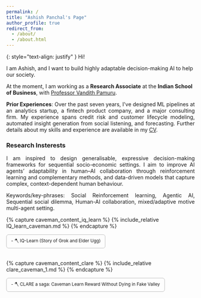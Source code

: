 ```yaml
---
permalink: /
title: "Ashish Panchal's Page"
author_profile: true
redirect_from: 
  - /about/
  - /about.html
---
```

<div hidden="hidden">
<script type="text/javascript" id="clustrmaps" src="//clustrmaps.com/map_v2.js?d=P0DmcjPhTVQDSVsO6eLpfLlblpD7aYEdFi8dEehI1TI&cl=ffffff&w=a"></script>
</div>

{: style="text-align: justify" }
Hi!

I am Ashish, and I want to build highly adaptable decision-making AI to help our society.

At the moment, I am working as a **Research Associate** at the **Indian School of Business**, with [Professor Vandith Pamuru](https://www.isb.edu/en/research-thought-leadership/faculty/faculty-directory/vandith-pamuru.html).

<p style="text-align: justify;"> <b>Prior Experiences</b>: Over the past seven years, I've designed ML pipelines at an analytics startup, a fintech product company, and a major consulting firm. My experience spans credit risk and customer lifecycle modeling, automated insight generation from social listening, and forecasting. Further details about my skills and experience are available in my <a target="_self" href="/cv/">CV</a>. </p>

<h3 >Research Insterests</h3>

<p style="text-align: justify;"> I am inspired to design generalisable, expressive decision-making frameworks for sequential socio-economic settings. I aim to improve AI agents’ adaptability in human–AI collaboration through reinforcement learning and complementary methods, and data-driven models that capture complex, context-dependent human behaviour.</p>

<p style="text-align: justify;"> Keywords/key-phrases: Social Reinforcement learning, Agentic AI, Sequential social dilemma, Human-AI collaboration, mixed/adaptive motive multi-agent setting.
  </p>
<!-- 
<p style="text-align: justify;"> I am interested in AI's potential to navigate social settings. My primary focus is on real-world interactions, where AI can help us make socially conscious decisions while mitigating harmful societal influences. Furthermore, through autonomous AI decision-making, I aim to augment human capabilities in managing situations beyond our control, such as interactions with other AI agents or unpredictable environmental events.</p>

<p style="text-align: justify;">I'm deeply concerned about the insidious inequities perpetuated by evolving and persistent dogmas that infiltrate AI-powered products and services. Data-driven AI tools can unknowingly perpetuate our own ill-founded and often-forgotten biases. Even when we identify, rectify, and evolve beyond these biases, most of our transcripts reflect outdated beliefs. These older, biases form the omnipresent machine learning and data pipelines, exacerbating the problem.</p>

<p style="text-align: justify;">Therefore, it is paramount that AI learns to evolve and adapt with us, or even better, facilitates our positive evolution!</p>

<p style="text-align: justify;">My explorations have shown that we are quite good at adapting to changes, both big and small. The recent global economic comeback serves as compelling evidence of this! However, unlike humans, current RL agents find it challenging to cope with the non-stationarity inherent in real-life scenarios.</p>

<p style="text-align: justify;">Hence, as a first step to instill human-like resilience in AI,  I aim to study domains and problems that highlight our capacity to adapt, such as music creation, driving in traffic, and business market interactions, among others.</p>

<p style="text-align: justify;">Human adaptability provides a relevant and accessible starting point for addressing this challenge. The vast amount of data we generate daily offers a rich resource for studying these adaptive strategies. However, I believe that human learning is not the only effective approach. The ability to adjust to environmental changes is a fundamental property throughout the natural world, and studying these diverse adaptive mechanisms can reveal more sophisticated and subtle strategies.</p>

-->
  
To learn more about my recent explorations, please visit my [Projects](https://ashishpanchal33.github.io/publications/) page. 

**I am happy to chat**: [_Schedule a meeting_](https://calendar.app.google/5uJhYfngfTVWk8CG6)


<h3 id="update">Update!</h3>

- I am looking out for PhD positions!. Please feel free to reach out if you believe we could be a great team!
- [04-26-2025] Submitted our paper: IEEE Access journal "Inducing Persona in Negotiations Between Agents in Generative AI Applications: Exploring Vulnerabilities and Emergent Dynamics"
- [12-23-2024] My paper got accepted at AAAI-25 MARW workshop: "Unraveling Complex Sequential Social Dilemmas: In a Risky World with A2C Decision Transformer" 






Some Garble Jarble
======
Why do I believe in adaptive solutions?
Simply because a one-size-fits-all approach to finding optimal strategies might be insufficient or even counterproductive in the face of changing circumstances, diverse needs, and evolving social norms. (TLDR: world is evolving, so should our solutions)

Is adaptive social equity the only goal of my journey?
No, I expect my goals and journey to evolve. However, outcome optimization is a core principle I strongly believe in, and one that will likely guide me for years to come. These outcomes can be driven by multiple objectives. For instance, increasing profitability and equity for a product company are not mutually exclusive.

To that extent, I am fascinated by alternative constructs to model decision-making; Such as:
- Mixture of Experts ensemble instead of a single agent.
- Von Neumann probability theory to model suboptimal outcomes as a result of multiple optimal strategy superposition.
<small>(basically, whatever it takes to get things done)</small>



<h3 id="caveman">Caveman Lessons</h3>

<h4>1. Offline Inverse Reinforcement learning</h4>

<!-- [🪓 IQ-Learn (Story of Grok and Elder Ugg)](/files/IQ_learn_caveman.md) -->

{% capture caveman_content_iq_learn %}
  {% include_relative IQ_learn_caveman.md %}
{% endcapture %}

<details>
  <summary style="cursor:pointer; padding:8px 12px; border-radius:6px; border:1px solid #bbb; display:inline-block;">
    <small>- 🪓 IQ-Learn (Story of Grok and Elder Ugg) </small>
  </summary>

  <div style="margin-top:0.75rem; border:1px solid #ddd; padding:18px; border-radius:8px; background:#fbfbfb;">
    {{ caveman_content_iq_learn | markdownify }}
  </div>
</details>

<br>

{% capture caveman_content_clare %}
  {% include_relative clare_caveman_1.md %}
{% endcapture %}

<details>
  <summary style="cursor:pointer; padding:8px 12px; border-radius:6px; border:1px solid #bbb; display:inline-block;">
    <small>- 🪓 CLARE a saga: Caveman Learn Reward Without Dying in Fake Valley </small>
  </summary>

  <div style="margin-top:0.75rem; border:1px solid #ddd; padding:18px; border-radius:8px; background:#fbfbfb;">
    {{ caveman_content_clare | markdownify }}
  </div>
</details>






